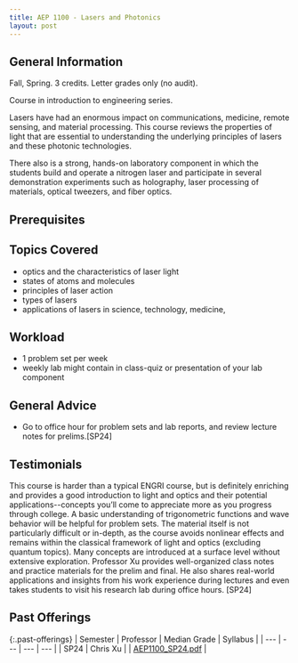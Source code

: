 ```yaml
---
title: AEP 1100 - Lasers and Photonics
layout: post
---
```


<link rel="stylesheet" href="/main.css">

## General Information

Fall, Spring. 3 credits. Letter grades only (no audit).

Course in introduction to engineering series.

Lasers have had an enormous impact on communications, medicine, remote sensing, and material processing. This course reviews the properties of light that are essential to understanding the underlying principles of lasers and these photonic technologies. 

There also is a strong, hands-on laboratory component in which the students build and operate a nitrogen laser and participate in several demonstration experiments such as holography, laser processing of materials, optical tweezers, and fiber optics.

## Prerequisites


## Topics Covered
- optics and the characteristics of laser light
- states of atoms and molecules
- principles of laser action
- types of lasers
- applications of lasers in science, technology, medicine, 


## Workload
-  1 problem set per week
-  weekly lab might contain in class-quiz or presentation of your lab component


## General Advice
- Go to office hour for problem sets and lab reports, and review lecture notes for prelims.[SP24]


## Testimonials

This course is harder than a typical ENGRI course, but is definitely enriching and provides a good introduction to light and optics and their potential applications--concepts you’ll come to appreciate more as you progress through college. A basic understanding of trigonometric functions and wave behavior will be helpful for problem sets. The material itself is not particularly difficult or in-depth, as the course avoids nonlinear effects and remains within the classical framework of light and optics (excluding quantum topics). Many concepts are introduced at a surface level without extensive exploration. Professor Xu provides well-organized class notes and practice materials for the prelim and final. He also shares real-world applications and insights from his work experience during lectures and even takes students to visit his research lab during office hours. [SP24]


## Past Offerings

{:.past-offerings}
| Semester | Professor | Median Grade | Syllabus |
| --- | --- | --- | --- |
| SP24 | Chris Xu |  | <a href="/syllabi/AEP1100_SP24.pdf">AEP1100_SP24.pdf</a>  |
